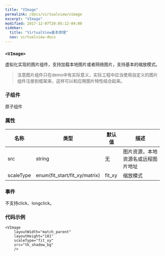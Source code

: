 ```yaml
---
title: "VImage"
permalink: /docs/virtualview/vimage
excerpt: "VImage"
modified: 2017-12-07T20:05:12-04:00
sidebar:
  title: "VirtualView基本原理"
  nav: virtualview-docs
---
```


### `<VImage>`

虚拟化实现的图片组件，支持加载本地图片或者网络图片，支持基本的缩放模式。

> 注意图片组件只在demo中有实际意义，实际工程中应当使用自定义的图片组件注册到框架来，这样可以和应用图片特性结合起来。

### 子组件
原子组件

### 属性

|名称|类型|默认值|描述|
|---|---|---|---|
|src|string|无|图片资源，本地资源名或远程图片地址|
|scaleType|enum(fit_start/fit_xy/matrix)|fit_xy|缩放模式|

### 事件

不支持click、longclick。

### 代码示例

```
<VImage
    layoutWidth="match_parent"
    layoutHeight="181"
    scaleType="fit_xy"
    src="tk_shadow_bg"
    />
```  